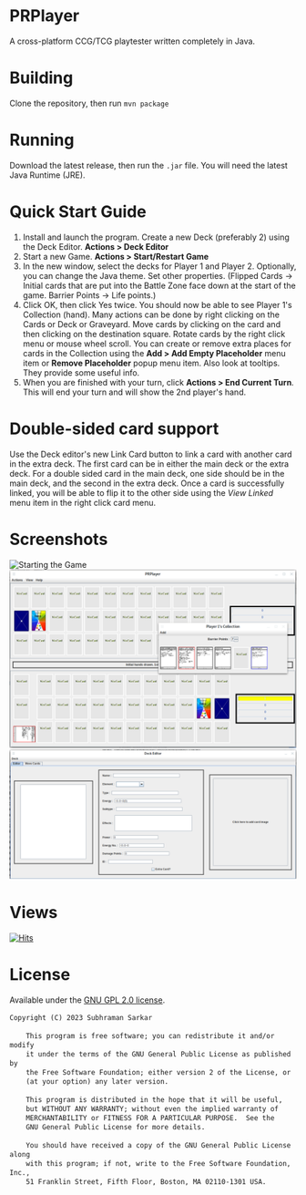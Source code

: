 # PRPlayer
A cross-platform CCG/TCG playtester written completely in Java.

# Building
Clone the repository, then run
  `mvn package`
# Running
Download the latest release, then run the `.jar` file. You will need the latest Java Runtime (JRE).

# Quick Start Guide
1. Install and launch the program. Create a new Deck (preferably 2) using the Deck Editor. **Actions > Deck Editor**
2. Start a new Game. **Actions > Start/Restart Game**
3. In the new window, select the decks for Player 1 and Player 2. Optionally, you can change the Java theme. Set other properties. (Flipped Cards -> Initial cards that are put into the Battle Zone face down at the start of the game. Barrier Points -> Life points.)
4. Click OK, then click Yes twice. You should now be able to see Player 1's Collection (hand). Many actions can be done by right clicking on the Cards or Deck or Graveyard. Move cards by clicking on the card and then clicking on the destination square. Rotate cards by the right click menu or mouse wheel scroll. You can create or remove extra places for cards in the Collection using the **Add > Add Empty Placeholder** menu item or **Remove Placeholder** popup menu item. Also look at tooltips. They provide some useful info.
5. When you are finished with your turn, click **Actions > End Current Turn**. This will end your turn and will show the 2nd player's hand.

# Double-sided card support
Use the Deck editor's new Link Card button to link a card with another card in the extra deck. The first card can be in either the main deck or the extra deck. For a double sided card in the main deck, one side should be in the main deck, and the second in the extra deck. Once a card is successfully linked, you will be able to flip it to the other side using the _View Linked_ menu item in the right click card menu.

# Screenshots
![Starting the Game](/screenshots/1.png "Starting the Game")
![In Play](/screenshots/2.png "In Play")
![Deck Editor](/screenshots/3.png "Deck Editor")

# Views
[![Hits](https://hits.seeyoufarm.com/api/count/incr/badge.svg?url=https%3A%2F%2Fbabaissarkar.github.io&count_bg=%23765000&title_bg=%23380D0D&icon=yamahamotorcorporation.svg&icon_color=%23E7E7E7&title=views&edge_flat=false)](https://hits.seeyoufarm.com)

# License
Available under the [GNU GPL 2.0 license](https://www.gnu.org/licenses/old-licenses/gpl-2.0.html).

```
Copyright (C) 2023 Subhraman Sarkar

    This program is free software; you can redistribute it and/or modify
    it under the terms of the GNU General Public License as published by
    the Free Software Foundation; either version 2 of the License, or
    (at your option) any later version.

    This program is distributed in the hope that it will be useful,
    but WITHOUT ANY WARRANTY; without even the implied warranty of
    MERCHANTABILITY or FITNESS FOR A PARTICULAR PURPOSE.  See the
    GNU General Public License for more details.

    You should have received a copy of the GNU General Public License along
    with this program; if not, write to the Free Software Foundation, Inc.,
    51 Franklin Street, Fifth Floor, Boston, MA 02110-1301 USA.
```

